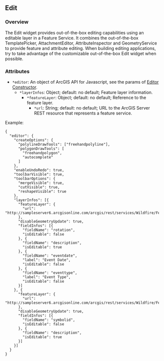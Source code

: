 ## Edit ##
### Overview ###
The Edit widget provides out-of-the-box editing capabilities using an editable layer in a Feature Service. It combines the out-of-the-box TemplatePicker, AttachmentEditor, AttributeInspector and GeometryService to provide feature and attribute editing. When building editing applications, try to take advantage of the customizable out-of-the-box Edit widget when possible. 

### Attributes ###
* `*editor`: An object of ArcGIS API for Javascript, see the params of [Editor Constructor](https://developers.arcgis.com/en/javascript/jsapi/editor-amd.html#editor1).
  * `*layerInfos`: Object; default: no default; Feature layer information.
    * `*featureLayer`: Object; default: no default; Reference to the feature layer.
      * `*url`: String; default: no default; URL to the ArcGIS Server REST resource that represents a feature service.

Example:
```
{
  "editor": {
    "createOptions": {
      "polylineDrawTools": ["freehandpolyline"],
      "polygonDrawTools": [
        "freehandpolygon",
        "autocomplete"
      ]
    },
    "enableUndoRedo": true,
    "toolbarVisible": true,
    "toolbarOptions": {
      "mergeVisible": true,
      "cutVisible": true,
      "reshapeVisible": true
    },
    "layerInfos": [{
      "featureLayer": {
        "url": "http://sampleserver6.arcgisonline.com/arcgis/rest/services/Wildfire/FeatureServer/0"
      },
      "disableGeometryUpdate": true,
      "fieldInfos": [{
        "fieldName": "rotation",
        "isEditable": false
      }, {
        "fieldName": "description",
        "isEditable": true
      }, {
        "fieldName": "eventdate",
        "label": "Event Date",
        "isEditable": false
      }, {
        "fieldName": "eventtype",
        "label": "Event Type",
        "isEditable": false
      }]
    }, {
      "featureLayer": {
        "url": "http://sampleserver6.arcgisonline.com/arcgis/rest/services/Wildfire/FeatureServer/1"
      },
      "disableGeometryUpdate": true,
      "fieldInfos": [{
        "fieldName": "symbolid",
        "isEditable": false
      }, {
        "fieldName": "description",
        "isEditable": true
      }]
    }]
  }
}
```